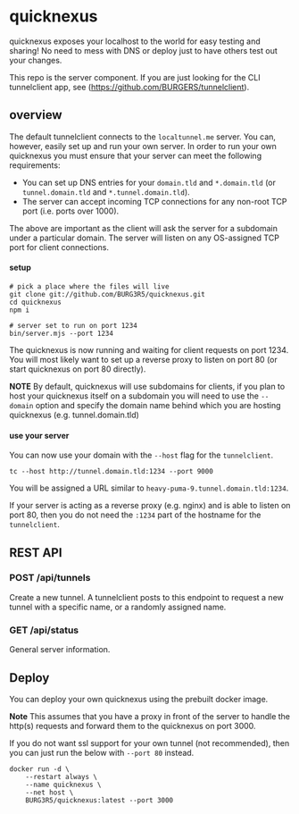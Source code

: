 # quicknexus

quicknexus exposes your localhost to the world for easy testing and sharing! No need to mess with DNS or deploy just to have others test out your changes.

This repo is the server component. If you are just looking for the CLI tunnelclient app, see (https://github.com/BURGERS/tunnelclient).

## overview

The default tunnelclient connects to the `localtunnel.me` server. You can, however, easily set up and run your own server. In order to run your own quicknexus you must ensure that your server can meet the following requirements:

- You can set up DNS entries for your `domain.tld` and `*.domain.tld` (or `tunnel.domain.tld` and `*.tunnel.domain.tld`).
- The server can accept incoming TCP connections for any non-root TCP port (i.e. ports over 1000).

The above are important as the client will ask the server for a subdomain under a particular domain. The server will listen on any OS-assigned TCP port for client connections.

#### setup

```shell
# pick a place where the files will live
git clone git://github.com/BURG3R5/quicknexus.git
cd quicknexus
npm i

# server set to run on port 1234
bin/server.mjs --port 1234
```

The quicknexus is now running and waiting for client requests on port 1234. You will most likely want to set up a reverse proxy to listen on port 80 (or start quicknexus on port 80 directly).

**NOTE** By default, quicknexus will use subdomains for clients, if you plan to host your quicknexus itself on a subdomain you will need to use the `--domain` option and specify the domain name behind which you are hosting quicknexus (e.g. tunnel.domain.tld)

#### use your server

You can now use your domain with the `--host` flag for the `tunnelclient`.

```shell
tc --host http://tunnel.domain.tld:1234 --port 9000
```

You will be assigned a URL similar to `heavy-puma-9.tunnel.domain.tld:1234`.

If your server is acting as a reverse proxy (e.g. nginx) and is able to listen on port 80, then you do not need the `:1234` part of the hostname for the `tunnelclient`.

## REST API

### POST /api/tunnels

Create a new tunnel. A tunnelclient posts to this endpoint to request a new tunnel with a specific name, or a randomly assigned name.

### GET /api/status

General server information.

## Deploy

You can deploy your own quicknexus using the prebuilt docker image.

**Note** This assumes that you have a proxy in front of the server to handle the http(s) requests and forward them to the quicknexus on port 3000.

If you do not want ssl support for your own tunnel (not recommended), then you can just run the below with `--port 80` instead.

```
docker run -d \
    --restart always \
    --name quicknexus \
    --net host \
    BURG3R5/quicknexus:latest --port 3000
```
